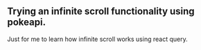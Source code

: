 ## Trying an infinite scroll functionality using pokeapi.

Just for me to learn how infinite scroll works using react query. 







